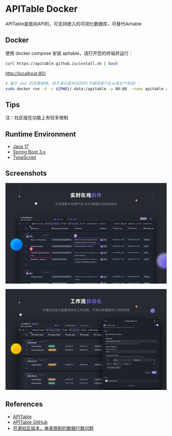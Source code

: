 # APITable Docker

APITable是面向API的，可支持嵌入的可视化数据库，可替代Airtable

## Docker
使用 docker compose 安装 apitable，请打开您的终端并运行：
```sh
curl https://apitable.github.io/install.sh | bash
```
[http://localhost:80/](http://localhost:80/)
```sh
# 基于 pm2 的完整镜像，用于演示或测试目的(不推荐用于企业或生产用途)：
sudo docker run -d -v ${PWD}/.data:/apitable -p 80:80 --name apitable apitable/all-in-one:latest
```

## Tips
注：社区版在功能上有较多限制

## Runtime Environment
- [Java 17](https://github.com/openjdk/jdk)
- [Spring Boot 3.x](https://spring.io/projects/spring-boot)
- [TypeScript](https://www.typescriptlang.org/)

## Screenshots
![](https://github.com/apitable/apitable/raw/develop/docs/readme/zh-CN/docs/static/screenshot-realtime.png)

![](https://github.com/apitable/apitable/raw/develop/docs/readme/zh-CN/docs/static/screenshot-automation.png)

## References
- [APITable](https://aitable.ai/)
- [APITable GitHub](https://github.com/apitable/apitable)
- [开源社区版本，单表限制的数据行数问题](https://github.com/apitable/apitable/issues/1122)